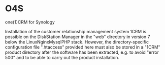 # O4S
one(1)CRM for Synology 

Installation of the customer relationship management system 1CRM is possible on the DiskStation Manager in the "web" directory in version 7 below the LinuxNginxMysqlPHP stack.
However, the directory-specific configuration file ".htaccess" provided here must also be stored in a "1CRM" product directory after the software has been extracted, e.g. to avoid "error 500" and to be able to carry out the product installation.
